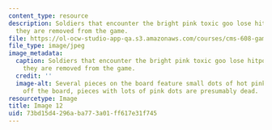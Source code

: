 ```yaml
---
content_type: resource
description: Soldiers that encounter the bright pink toxic goo lose hitpoints until
  they are removed from the game.
file: https://ol-ocw-studio-app-qa.s3.amazonaws.com/courses/cms-608-game-design-spring-2008/73bd15d4296aba773a01ff617e31f745_12.jpg
file_type: image/jpeg
image_metadata:
  caption: Soldiers that encounter the bright pink toxic goo lose hitpoints until
    they are removed from the game.
  credit: ''
  image-alt: Several pieces on the board feature small dots of hot pink goo on them;
    off the board, pieces with lots of pink dots are presumably dead.
resourcetype: Image
title: Image 12
uid: 73bd15d4-296a-ba77-3a01-ff617e31f745
---
```

